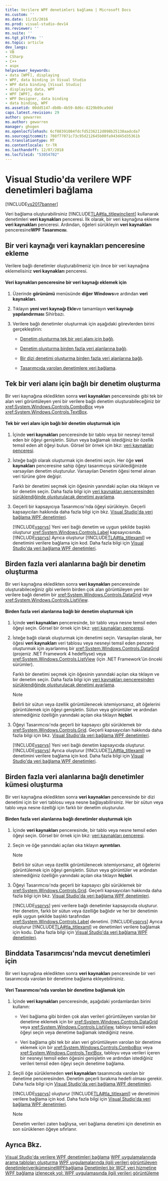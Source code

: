 ```yaml
---
title: Verilere WPF denetimleri bağlama | Microsoft Docs
ms.custom: ''
ms.date: 11/15/2016
ms.prod: visual-studio-dev14
ms.reviewer: ''
ms.suite: ''
ms.tgt_pltfrm: ''
ms.topic: article
dev_langs:
- VB
- CSharp
- C++
- aspx
helpviewer_keywords:
- data [WPF], displaying
- WPF, data binding in Visual Studio
- WPF data binding [Visual Studio]
- displaying data, WPF
- WPF [WPF], data
- WPF Designer, data binding
- data binding, WPF
ms.assetid: 00dd5147-db0b-4b59-8d6c-8229b09ca9dd
caps.latest.revision: 29
author: gewarren
ms.author: gewarren
manager: ghogen
ms.openlocfilehash: 6cf08391084fdcfd5236212d098b25130aadcda7
ms.sourcegitcommit: 708f77071c73c95d212645b00fa943d45d35361b
ms.translationtype: MT
ms.contentlocale: tr-TR
ms.lasthandoff: 12/07/2018
ms.locfileid: "53054702"
---
```

# <a name="bind-wpf-controls-to-data-in-visual-studio"></a>Visual Studio'da verilere WPF denetimleri bağlama
[!INCLUDE[vs2017banner](../includes/vs2017banner.md)]

Veri bağlama oluşturabilirsiniz [!INCLUDE[TLA#tla_titlewinclient](../includes/tlasharptla-titlewinclient-md.md)] kullanarak denetimleri **veri kaynakları** penceresi. İlk olarak, bir veri kaynağına ekleme **veri kaynakları** penceresi. Ardından, öğeleri sürükleyin **veri kaynakları** penceresine**WPF Tasarımcısı**.

##  <a name="adding"></a> Bir veri kaynağı veri kaynakları penceresine ekleme
 Verilere bağlı denetimler oluşturabilmeniz için önce bir veri kaynağına eklemelisiniz **veri kaynakları** penceresi.

#### <a name="to-add-a-data-source-to-the-data-sources-window"></a>Veri kaynakları penceresine bir veri kaynağı eklemek için

1.  Üzerinde **görünümü** menüsünde **diğer Windows**ve ardından **veri kaynakları**.

2.  Tıklayın **yeni veri kaynağı Ekle**ve tamamlayın **veri kaynağı yapılandırması** Sihirbazı.

3.  Verilere bağlı denetimler oluşturmak için aşağıdaki görevlerden birini gerçekleştirin:

    -   [Denetim oluşturma tek bir veri alanı için bağlı](#simple).

    -   [Denetim oluşturma birden fazla veri alanlarına bağlı](#complex).

    -   [Bir dizi denetimi oluşturma birden fazla veri alanlarına bağlı](#details).

    -   [Tasarımcıda varolan denetimlere veri bağlama](#existing).

##  <a name="simple"></a> Tek bir veri alanı için bağlı bir denetim oluşturma
 Bir veri kaynağına ekledikten sonra **veri kaynakları** penceresinde gibi tek bir alan veri görüntüleyen yeni bir verilere bağlı denetim oluşturabileceğiniz bir <xref:System.Windows.Controls.ComboBox> veya <xref:System.Windows.Controls.TextBox>.

#### <a name="to-create-a-control-that-is-bound-to-a-single-field-of-data"></a>Tek bir veri alanı için bağlı bir denetim oluşturmak için

1.  İçinde **veri kaynakları** penceresinde bir tablo veya bir nesneyi temsil eden bir öğeyi genişletin. Sütun veya bağlamak istediğiniz bir özellik temsil eden alt öğeyi bulun. Görsel bir örnek için bkz: [veri kaynakları penceresi](http://msdn.microsoft.com/library/0d20f699-cc95-45b3-8ecb-c7edf1f67992).

2.  İsteğe bağlı olarak oluşturmak için denetimi seçin. Her öğe **veri kaynakları** penceresine sahip öğeyi tasarımcıya sürüklediğinizde varsayılan denetim oluşturulur. Varsayılan Denetim öğesi temel alınan veri türüne göre değişir.

     Farklı bir denetimi seçmek için öğesinin yanındaki açılan oka tıklayın ve bir denetim seçin. Daha fazla bilgi için [veri kaynakları penceresinden sürüklendiğinde oluşturulacak denetimi ayarlama](../data-tools/set-the-control-to-be-created-when-dragging-from-the-data-sources-window.md).

3.  Geçerli bir kapsayıcıya Tasarımcısı'nda öğeyi sürükleyin. Geçerli kapsayıcıları hakkında daha fazla bilgi için bkz. [Visual Studio'da veri bağlama WPF denetimleri](../data-tools/bind-wpf-controls-to-data-in-visual-studio1.md).

     [!INCLUDE[vsprvs](../includes/vsprvs-md.md)] Yeni veri bağlı denetim ve uygun şekilde başlıklı oluşturur <xref:System.Windows.Controls.Label> kapsayıcısında. [!INCLUDE[vsprvs](../includes/vsprvs-md.md)] Ayrıca oluşturur [!INCLUDE[TLA#tla_titlexaml](../includes/tlasharptla-titlexaml-md.md)] ve denetimini verilere bağlama için kod. Daha fazla bilgi için [Visual Studio'da veri bağlama WPF denetimleri](../data-tools/bind-wpf-controls-to-data-in-visual-studio1.md).

##  <a name="complex"></a> Birden fazla veri alanlarına bağlı bir denetim oluşturma
 Bir veri kaynağına ekledikten sonra **veri kaynakları** penceresinde oluşturabileceğiniz gibi verilerin birden çok alan görüntüleyen yeni bir verilere bağlı denetim bir <xref:System.Windows.Controls.DataGrid> veya <xref:System.Windows.Controls.ListView>.

#### <a name="to-create-a-control-that-is-bound-to-multiple-fields-of-data"></a>Birden fazla veri alanlarına bağlı bir denetim oluşturmak için

1.  İçinde **veri kaynakları** penceresinde, bir tablo veya nesne temsil eden öğeyi seçin. Görsel bir örnek için bkz: [veri kaynakları penceresi](http://msdn.microsoft.com/library/0d20f699-cc95-45b3-8ecb-c7edf1f67992).

2.  İsteğe bağlı olarak oluşturmak için denetimi seçin. Varsayılan olarak, her öğesi **veri kaynakları** veri tablosu veya nesneyi temsil eden pencere oluşturmak için ayarlanmış bir <xref:System.Windows.Controls.DataGrid> (projeniz .NET Framework 4 hedefliyse) veya <xref:System.Windows.Controls.ListView> (için .NET Framework'ün önceki sürümler).

     Farklı bir denetimi seçmek için öğesinin yanındaki açılan oka tıklayın ve bir denetim seçin. Daha fazla bilgi için [veri kaynakları penceresinden sürüklendiğinde oluşturulacak denetimi ayarlama](../data-tools/set-the-control-to-be-created-when-dragging-from-the-data-sources-window.md).

    > [!NOTE]
    >  Belirli bir sütun veya özellik görüntülenecek istemiyorsanız, alt öğelerini görüntülemek için öğeyi genişletin. Sütun veya görüntüler ve ardından istemediğiniz özelliğin yanındaki açılan oka tıklayın **hiçbiri**.

3.  Öğeyi Tasarımcısı'nda geçerli bir kapsayıcı gibi sürüklemek bir <xref:System.Windows.Controls.Grid>. Geçerli kapsayıcıları hakkında daha fazla bilgi için bkz. [Visual Studio'da veri bağlama WPF denetimleri](../data-tools/bind-wpf-controls-to-data-in-visual-studio1.md).

     [!INCLUDE[vsprvs](../includes/vsprvs-md.md)] Yeni veri bağlı denetim kapsayıcıda oluşturur. [!INCLUDE[vsprvs](../includes/vsprvs-md.md)] Ayrıca oluşturur [!INCLUDE[TLA#tla_titlexaml](../includes/tlasharptla-titlexaml-md.md)] ve denetimini verilere bağlama için kod. Daha fazla bilgi için [Visual Studio'da veri bağlama WPF denetimleri](../data-tools/bind-wpf-controls-to-data-in-visual-studio1.md).

##  <a name="details"></a> Birden fazla veri alanlarına bağlı denetimler kümesi oluşturma
 Bir veri kaynağına ekledikten sonra **veri kaynakları** penceresinde bir dizi denetimi için bir veri tablosu veya nesne bağlayabilirsiniz. Her bir sütun veya tablo veya nesne özelliği için farklı bir denetim oluşturulur.

#### <a name="to-create-a-set-of-controls-that-are-bound-to-multiple-fields-of-data"></a>Birden fazla veri alanlarına bağlı denetimler oluşturmak için

1.  İçinde **veri kaynakları** penceresinde, bir tablo veya nesne temsil eden öğeyi seçin. Görsel bir örnek için bkz: [veri kaynakları penceresi](http://msdn.microsoft.com/library/0d20f699-cc95-45b3-8ecb-c7edf1f67992).

2.  Seçin ve öğe yanındaki açılan oka tıklayın **ayrıntıları**.

    > [!NOTE]
    >  Belirli bir sütun veya özellik görüntülenecek istemiyorsanız, alt öğelerini görüntülemek için öğeyi genişletin. Sütun veya görüntüler ve ardından istemediğiniz özelliğin yanındaki açılan oka tıklayın **hiçbiri**.

3.  Öğeyi Tasarımcısı'nda geçerli bir kapsayıcı gibi sürüklemek bir <xref:System.Windows.Controls.Grid>. Geçerli kapsayıcıları hakkında daha fazla bilgi için bkz. [Visual Studio'da veri bağlama WPF denetimleri](../data-tools/bind-wpf-controls-to-data-in-visual-studio1.md).

     [!INCLUDE[vsprvs](../includes/vsprvs-md.md)] yeni verilere bağlı denetimler kapsayıcıda oluşturur. Her denetim, farklı bir sütun veya özelliğe bağlıdır ve her bir denetimin eşlik uygun şekilde başlıklı tarafından <xref:System.Windows.Controls.Label> denetimi. [!INCLUDE[vsprvs](../includes/vsprvs-md.md)] Ayrıca oluşturur [!INCLUDE[TLA#tla_titlexaml](../includes/tlasharptla-titlexaml-md.md)] ve denetimleri verilere bağlamak için kodu. Daha fazla bilgi için [Visual Studio'da veri bağlama WPF denetimleri](../data-tools/bind-wpf-controls-to-data-in-visual-studio1.md).

##  <a name="existing"></a> Binddata Tasarımcısı'nda mevcut denetimleri için
 Bir veri kaynağına ekledikten sonra **veri kaynakları** penceresinde bir veri tasarımcıda varolan bir denetime bağlama ekleyebilirsiniz.

#### <a name="to-bind-data-to-an-existing-control-in-the-designer"></a>Veri Tasarımcısı'nda varolan bir denetime bağlamak için

1.  İçinde **veri kaynakları** penceresinde, aşağıdaki yordamlardan birini kullanın:

    -   Veri bağlama gibi birden çok alan verileri görüntüleyen varolan bir denetime eklemek için bir <xref:System.Windows.Controls.DataGrid> veya <xref:System.Windows.Controls.ListView>, tabloyu temsil eden öğeyi seçin veya denetime bağlamak istediğiniz nesne.

    -   Veri bağlama gibi tek bir alan veri görüntüleyen varolan bir denetime eklemek için bir <xref:System.Windows.Controls.ComboBox> veya <xref:System.Windows.Controls.TextBox>, tabloyu veya verileri içeren bir nesneyi temsil eden öğesini genişletin ve ardından istediğiniz verileri temsil eden öğeyi seçin denetime bağlama.

2.  Seçili öğe sürüklemeden **veri kaynakları** tasarımcıda varolan bir denetime penceresinden. Denetim geçerli bırakma hedefi olması gerekir. Daha fazla bilgi için [Visual Studio'da veri bağlama WPF denetimleri](../data-tools/bind-wpf-controls-to-data-in-visual-studio1.md).

     [!INCLUDE[vsprvs](../includes/vsprvs-md.md)] oluşturur [!INCLUDE[TLA#tla_titlexaml](../includes/tlasharptla-titlexaml-md.md)] ve denetimini verilere bağlama için kod. Daha fazla bilgi için [Visual Studio'da veri bağlama WPF denetimleri](../data-tools/bind-wpf-controls-to-data-in-visual-studio1.md).

    > [!NOTE]
    >  Denetim verileri zaten bağlıysa, veri bağlama denetimi için denetimin en son sürüklenen öğeye sıfırlanır.

## <a name="see-also"></a>Ayrıca Bkz.
 [Visual Studio'da verilere WPF denetimleri bağlama](../data-tools/bind-wpf-controls-to-data-in-visual-studio1.md) [WPF uygulamalarında arama tabloları oluşturma](../data-tools/create-lookup-tables-in-wpf-applications.md) [WPF uygulamalarında ilgili verileri görüntüleyen](../data-tools/display-related-data-in-wpf-applications.md) [denetimleriverikümesineWPFbağlama](../data-tools/bind-wpf-controls-to-a-dataset.md) [Denetimleri bir WCF veri hizmetine WPF bağlama](../data-tools/bind-wpf-controls-to-a-wcf-data-service.md) [izlenecek yol: WPF uygulamasında ilgili verileri görüntüleme](../data-tools/walkthrough-displaying-related-data-in-a-wpf-application.md)
